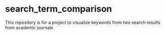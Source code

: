 # search_term_comparison
This repository is for a project to visualize keywords from two search results from academic journals
